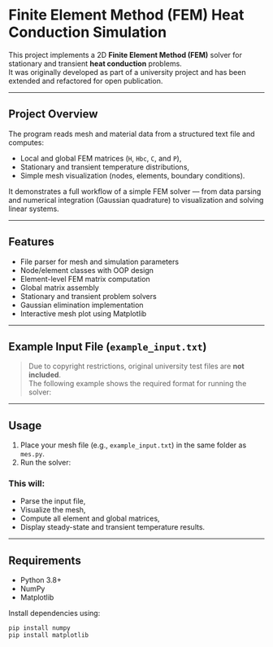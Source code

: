 # Finite Element Method (FEM) Heat Conduction Simulation

This project implements a 2D **Finite Element Method (FEM)** solver for stationary and transient **heat conduction** problems.  
It was originally developed as part of a university project and has been extended and refactored for open publication.

---

## Project Overview

The program reads mesh and material data from a structured text file and computes:
- Local and global FEM matrices (`H`, `Hbc`, `C`, and `P`),
- Stationary and transient temperature distributions,
- Simple mesh visualization (nodes, elements, boundary conditions).

It demonstrates a full workflow of a simple FEM solver — from data parsing and numerical integration (Gaussian quadrature) to visualization and solving linear systems.

---

## Features

- File parser for mesh and simulation parameters  
- Node/element classes with OOP design  
- Element-level FEM matrix computation  
- Global matrix assembly  
- Stationary and transient problem solvers  
- Gaussian elimination implementation  
- Interactive mesh plot using Matplotlib

---

## Example Input File (`example_input.txt`)

> Due to copyright restrictions, original university test files are **not included**.  
> The following example shows the required format for running the solver:


---

## Usage

1. Place your mesh file (e.g., `example_input.txt`) in the same folder as `mes.py`.  
2. Run the solver:

### This will:
- Parse the input file,
- Visualize the mesh,
- Compute all element and global matrices,
- Display steady-state and transient temperature results.

---

## Requirements

- Python 3.8+
- NumPy
- Matplotlib

Install dependencies using:

```
pip install numpy
pip install matplotlib
```